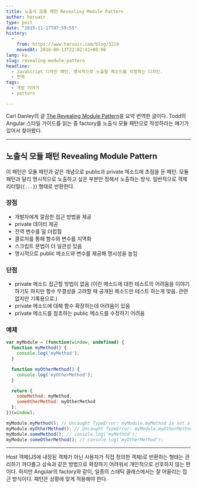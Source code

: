 ```yaml
---
title: 노출식 모듈 패턴 Revealing Module Pattern
author: haruair
type: post
date: "2015-11-17T07:59:55"
history:
  - 
    from: https://www.haruair.com/blog/3219
    movedAt: 2018-09-13T22:02:41+00:00
lang: ko
slug: revealing-module-pattern
headline:
  - JavaScript 디자인 패턴, 명시적으로 노출될 메소드를 지정하는 디자인.
  - 번역
tags:
  - 개발 이야기
  - pattern

---
```

Carl Danley의 글 [The Revealing Module Pattern][1]을 요약 번역한 글이다. Todd의 Angular 스타일 가이드를 읽는 중 factory를 노출식 모듈 패턴으로 작성하라는 얘기가 있어서 찾아봤다.

* * *

## 노출식 모듈 패턴 Revealing Module Pattern

이 패턴은 모듈 패턴과 같은 개념으로 public과 private 메소드에 초점을 둔 패턴. 모듈 패턴과 달리 명시적으로 노출하고 싶은 부분만 정해서 노출하는 방식. 일반적으로 객체 리터럴(`{...}`) 형태로 반환한다.

### 장점

  * 개발자에게 깔끔한 접근 방법을 제공
  * private 데이터 제공
  * 전역 변수를 덜 더럽힘
  * 클로저를 통해 함수와 변수를 지역화
  * 스크립트 문법이 더 일관성 있음
  * 명시적으로 public 메소드와 변수를 제공해 명시성을 높임

### 단점

  * private 메소드 접근할 방법이 없음 (이런 메소드에 대한 테스트의 어려움을 이야기하기도 하지만 함수 무결성을 고려할 때 공개된 메소드만 테스트 하는게 맞음. 관련 없지만 기록용으로.)
  * private 메소드에 대해 함수 확장하는데 어려움이 있음
  * private 메소드를 참조하는 public 메소드를 수정하기 어려움

### 예제

```javascript
var myModule = (function(window, undefined) {
  function myMethod() {
    console.log('myMethod');
  }

  function myOtherMethod() {
    console.log('myOtherMethod');
  }

  return {
    someMethod: myMethod,
    someOtherMethod: myOtherMethod
  };
})(window);

myModule.myMethod(); // Uncaught TypeError: myModule.myMethod is not a function
myModule.myOtherMethod(); // Uncaught TypeError: myModule.myOtherMethod is not a function
myModule.someMethod(); // console.log('myMethod');
myModule.someOtherMethod(); // console.log('myOtherMethod');
```

* * *

Host 객체(JS에 내장된 객체가 아닌 사용자가 직접 정의한 객체)로 반환하는 형태는 관리하기 까다롭고 상속과 같은 방법으로 확장하기 어려워서 개인적으로 선호하지 않는 편이다. 하지만 Angular의 factory와 같이, 일종의 스태틱 클래스에서는 잘 어울리는 접근 방식이다. 패턴은 상황에 맞게 적용해야 한다.

 [1]: https://carldanley.com/js-revealing-module-pattern/
